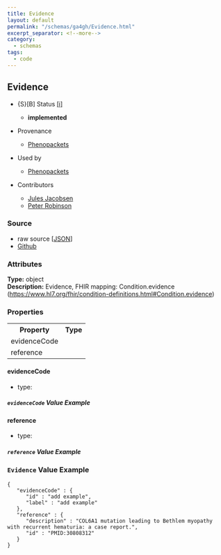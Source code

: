 ```yaml
---
title: Evidence
layout: default
permalink: "/schemas/ga4gh/Evidence.html"
excerpt_separator: <!--more-->
category:
  - schemas
tags:
  - code
---
```



## Evidence

* {S}[B] Status  [[i]](https://schemablocks.org/about/sb-status-levels.html)
    - __implemented__

* Provenance  

    - [Phenopackets](https://github.com/phenopackets/phenopacket-schema/blob/master/docs/evidence.rst)  
* Used by  

    - [Phenopackets](https://github.com/phenopackets/phenopacket-schema/blob/master/docs/evidence.rst)  
* Contributors  

    - [Jules Jacobsen](https://orcid.org/0000-0002-3265-15918)  
    - [Peter Robinson](https://orcid.org/0000-0002-0736-91998)  
<!--more-->

### Source

* raw source [[JSON](./Evidence.json)]
* [Github](https://github.com/ga4gh-schemablocks/blocks/blob/master/schemas/ga4gh/Evidence.yaml)

### Attributes
  
__Type:__ object  
__Description:__ Evidence, FHIR mapping: Condition.evidence (https://www.hl7.org/fhir/condition-definitions.html#Condition.evidence)


### Properties

<table>
  <tr>
    <th>Property</th>
    <th>Type</th>
  </tr>
  <tr>
    <td>evidenceCode</td>
    <td></td>
  </tr>
  <tr>
    <td>reference</td>
    <td></td>
  </tr>

</table>


#### evidenceCode

* type: 



##### `evidenceCode` Value Example  


#### reference

* type: 



##### `reference` Value Example  



### `Evidence` Value Example  

```
{
   "evidenceCode" : {
      "id" : "add example",
      "label" : "add example"
   },
   "reference" : {
      "description" : "COL6A1 mutation leading to Bethlem myopathy with recurrent hematuria: a case report.",
      "id" : "PMID:30808312"
   }
}
```


